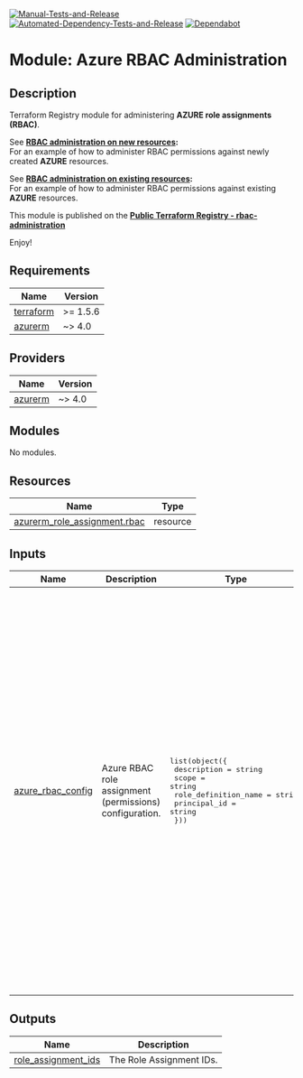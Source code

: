 [![Manual-Tests-and-Release](https://github.com/Pwd9000-ML/terraform-azurerm-rbac-administration/actions/workflows/manual-test-release.yml/badge.svg)](https://github.com/Pwd9000-ML/terraform-azurerm-rbac-administration/actions/workflows/manual-test-release.yml) [![Automated-Dependency-Tests-and-Release](https://github.com/Pwd9000-ML/terraform-azurerm-rbac-administration/actions/workflows/dependency-tests.yml/badge.svg)](https://github.com/Pwd9000-ML/terraform-azurerm-rbac-administration/actions/workflows/dependency-tests.yml) [![Dependabot](https://badgen.net/badge/Dependabot/enabled/green?icon=dependabot)](https://dependabot.com/)  

# Module: Azure RBAC Administration

## Description

Terraform Registry module for administering **AZURE role assignments (RBAC)**.

See **[RBAC administration on new resources](https://github.com/Pwd9000-ML/terraform-azurerm-rbac-administration/tree/master/examples/azure_rbac_new_resources):**  
For an example of how to administer RBAC permissions against newly created **AZURE** resources.  

See **[RBAC administration on existing resources](https://github.com/Pwd9000-ML/terraform-azurerm-rbac-administration/tree/master/examples/azure_rbac_exising_resources):**  
For an example of how to administer RBAC permissions against existing **AZURE** resources.  

This module is published on the **[Public Terraform Registry - rbac-administration](https://registry.terraform.io/modules/Pwd9000-ML/rbac-administration/azurerm/latest)**  

Enjoy!

<!-- BEGIN_TF_DOCS -->
## Requirements

| Name | Version |
|------|---------|
| <a name="requirement_terraform"></a> [terraform](#requirement\_terraform) | >= 1.5.6 |
| <a name="requirement_azurerm"></a> [azurerm](#requirement\_azurerm) | ~> 4.0 |

## Providers

| Name | Version |
|------|---------|
| <a name="provider_azurerm"></a> [azurerm](#provider\_azurerm) | ~> 4.0 |

## Modules

No modules.

## Resources

| Name | Type |
|------|------|
| [azurerm_role_assignment.rbac](https://registry.terraform.io/providers/hashicorp/azurerm/latest/docs/resources/role_assignment) | resource |

## Inputs

| Name | Description | Type | Default | Required |
|------|-------------|------|---------|:--------:|
| <a name="input_azure_rbac_config"></a> [azure\_rbac\_config](#input\_azure\_rbac\_config) | Azure RBAC role assignment (permissions) configuration. | <pre>list(object({<br/>    description          = string<br/>    scope                = string<br/>    role_definition_name = string<br/>    principal_id         = string<br/>  }))</pre> | <pre>[<br/>  {<br/>    "description": "Example - Azure RBAC permision on Subscription",<br/>    "principal_id": "00000000-0000-0000-0000-000000000000",<br/>    "role_definition_name": "Contributor",<br/>    "scope": "/subscriptions/00000000-0000-0000-0000-000000000000"<br/>  },<br/>  {<br/>    "description": "Example - Azure RBAC permision on Resource Group",<br/>    "principal_id": "00000000-0000-0000-0000-000000000000",<br/>    "role_definition_name": "Contributor",<br/>    "scope": "/subscriptions/00000000-0000-0000-0000-000000000000/resourceGroups/myGroup"<br/>  },<br/>  {<br/>    "description": "Example - Azure RBAC permision on Resource",<br/>    "principal_id": "00000000-0000-0000-0000-000000000000",<br/>    "role_definition_name": "Contributor",<br/>    "scope": "/subscriptions/00000000-0000-0000-0000-000000000000/resourceGroups/myGroup/providers/Microsoft.Compute/virtualMachines/myVM"<br/>  },<br/>  {<br/>    "description": "Example - Azure RBAC permision on Management Group",<br/>    "principal_id": "00000000-0000-0000-0000-000000000000",<br/>    "role_definition_name": "Contributor",<br/>    "scope": "/providers/Microsoft.Management/managementGroups/myMG"<br/>  }<br/>]</pre> | no |

## Outputs

| Name | Description |
|------|-------------|
| <a name="output_role_assignment_ids"></a> [role\_assignment\_ids](#output\_role\_assignment\_ids) | The Role Assignment IDs. |
<!-- END_TF_DOCS -->